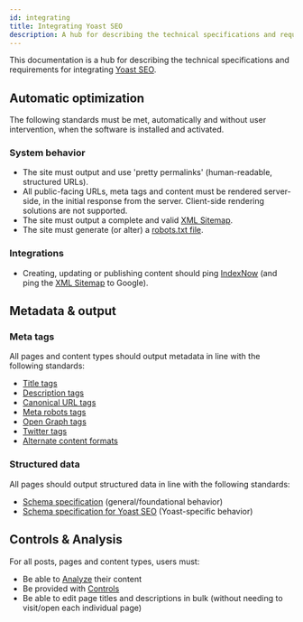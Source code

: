 ```yaml
---
id: integrating
title: Integrating Yoast SEO
description: A hub for describing the technical specifications and requirements for integrating Yoast SEO.
---
```

This documentation is a hub for describing the technical specifications and requirements for integrating [Yoast SEO](https://yoast.com/wordpress/plugins/seo/).

## Automatic optimization
The following standards must be met, automatically and without user intervention, when the software is installed and activated.
### System behavior
* The site must output and use 'pretty permalinks' (human-readable, structured URLs).
* All public-facing URLs, meta tags and content must be rendered server-side, in the initial response from the server. Client-side rendering solutions are not supported.
* The site must output a complete and valid [XML Sitemap](features/xml-sitemaps/functional-specification.md).
* The site must generate (or alter) a [robots.txt file](features/robots-txt/functional-specification.md).

### Integrations
* Creating, updating or publishing content should ping [IndexNow](features/integrations/indexnow.md) (and ping the [XML Sitemap](features/xml-sitemaps/functional-specification.md) to Google).
## Metadata & output
### Meta tags
All pages and content types should output metadata in line with the following standards:

* [Title tags](features/seo-tags/titles/functional-specification.md)
* [Description tags](features/seo-tags/descriptions/functional-specification.md)
* [Canonical URL tags](features/seo-tags/canonical-urls/functional-specification.md)
* [Meta robots tags](features/seo-tags/meta-robots/functional-specification.md)
* [Open Graph tags](features/opengraph/functional-specification.md)
* [Twitter tags](features/twitter/functional-specification.md)
* [Alternate content formats](/features/alternate-formats/)

### Structured data
All pages should output structured data in line with the following standards:

* [Schema specification](features/schema/functional-specification.md) (general/foundational behavior)
* [Schema specification for Yoast SEO](features/schema/plugins/yoast-seo.md) (Yoast-specific behavior)
## Controls & Analysis
For all posts, pages and content types, users must:

* Be able to [Analyze](features/analysis/overview.md) their content
* Be provided with [Controls](features/controls/overview.md)
* Be able to edit page titles and descriptions in bulk (without needing to visit/open each individual page)